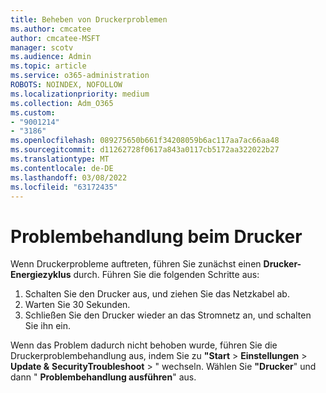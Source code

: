 ```yaml
---
title: Beheben von Druckerproblemen
ms.author: cmcatee
author: cmcatee-MSFT
manager: scotv
ms.audience: Admin
ms.topic: article
ms.service: o365-administration
ROBOTS: NOINDEX, NOFOLLOW
ms.localizationpriority: medium
ms.collection: Adm_O365
ms.custom:
- "9001214"
- "3186"
ms.openlocfilehash: 089275650b661f34208059b6ac117aa7ac66aa48
ms.sourcegitcommit: d11262728f0617a843a0117cb5172aa322022b27
ms.translationtype: MT
ms.contentlocale: de-DE
ms.lasthandoff: 03/08/2022
ms.locfileid: "63172435"
---
```

# <a name="troubleshoot-your-printer"></a>Problembehandlung beim Drucker

Wenn Druckerprobleme auftreten, führen Sie zunächst einen **Drucker-Energiezyklus** durch. Führen Sie die folgenden Schritte aus:

1. Schalten Sie den Drucker aus, und ziehen Sie das Netzkabel ab.
2. Warten Sie 30 Sekunden.
3. Schließen Sie den Drucker wieder an das Stromnetz an, und schalten Sie ihn ein.

Wenn das Problem dadurch nicht behoben wurde, führen Sie die Druckerproblembehandlung aus, indem Sie zu **"Start** >  **Einstellungen** >  **Update &** **SecurityTroubleshoot** > " wechseln. Wählen Sie **"Drucker**" und dann " **Problembehandlung ausführen**" aus.